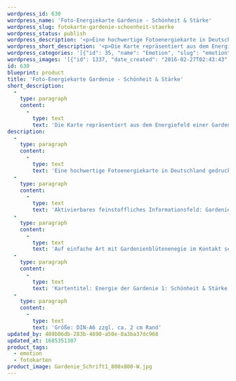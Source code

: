 ```yaml
---
wordpress_id: 630
wordpress_name: 'Foto-Energiekarte Gardenie - Schönheit & Stärke'
wordpress_slug: fotokarte-gardenie-schoenheit-staerke
wordpress_status: publish
wordpress_description: '<p>Eine hochwertige Fotoenergiekarte in Deutschland gedruckt und in Handarbeit laminiert.  Sie ist in Postkartengröße (DIN-A6) gut zu transportieren und kann auch auf den Körper aufgelegt werden.</p><p>Aktivierbares feinstoffliches Informationsfeld: Gardenienblüte - Schönheit - Stärke: Erkunden des Energiefelds einer Gardenienblüte. Hier insbesondere: Schönheit und Stärke.<br />Auf einfache Art mit Gardenienblütenenegie im Kontakt sein: In einem Moment der Ruhe atme ich bewusst ein und aus. Ich lasse alles für diesen Moment an Gedanken und Gefühlen gehen. Ich öffne mich für das, was die Blüte mir gibt.</p><p>Kartentitel: Energie der Gardenie 1: Schönheit &amp; Stärke</p><p>Größe: DIN-A6 zzgl. ca. 2 cm Rand<br />Andere Formate sind individuell für Sie innerhalb weniger Tage herstellbar. Bitte kontaktieren Sie uns hierfür unter <a href="mailto:info@elvedenverlag.de">info@elvedenverlag.de</a>.</p><p><a href="https://my.feenbaum.de/anwendung-energiebilder-foto-laminiert/">Anwendungshinweise</a>      <a href="https://my.feenbaum.de/produktinformationen-fotokarten/">Produktinformationen</a></p>'
wordpress_short_description: '<p>Die Karte repräsentiert aus dem Energiefeld einer Gardenienblüte: Schönheit und Stärke. Auf einfache Art mit Gardenienenergie in Kontakt sein<br /><em>Hinweis: Das Wasserzeichen „Elveden Verlag Energiebild“ wird nicht mit gedruckt</em></p>'
wordpress_categories: '[{"id": 35, "name": "Emotion", "slug": "emotion"}, {"id": 23, "name": "Fotokarten", "slug": "fotokarten"}]'
wordpress_images: '[{"id": 1337, "date_created": "2016-02-27T02:43:43", "date_created_gmt": "2016-02-27T00:43:43", "date_modified": "2016-02-27T02:43:43", "date_modified_gmt": "2016-02-27T00:43:43", "src": "https://my.feenbaum.de/wp-content/uploads/2016/02/Gardenie_Schrift1_800x800-W.jpg", "name": "Gardenie_Schrift1_800x800-W", "alt": ""}]'
id: 630
blueprint: product
title: 'Foto-Energiekarte Gardenie - Schönheit & Stärke'
short_description:
  -
    type: paragraph
    content:
      -
        type: text
        text: 'Die Karte repräsentiert aus dem Energiefeld einer Gardenienblüte: Schönheit und Stärke. Auf einfache Art mit Gardenienenergie in Kontakt sein'
description:
  -
    type: paragraph
    content:
      -
        type: text
        text: 'Eine hochwertige Fotoenergiekarte in Deutschland gedruckt und in Handarbeit laminiert.  Sie ist in Postkartengröße (DIN-A6) gut zu transportieren und kann auch auf den Körper aufgelegt werden.'
  -
    type: paragraph
    content:
      -
        type: text
        text: 'Aktivierbares feinstoffliches Informationsfeld: Gardenienblüte - Schönheit - Stärke: Erkunden des Energiefelds einer Gardenienblüte. Hier insbesondere: Schönheit und Stärke.'
  -
    type: paragraph
    content:
      -
        type: text
        text: 'Auf einfache Art mit Gardenienblütenenegie im Kontakt sein: In einem Moment der Ruhe atme ich bewusst ein und aus. Ich lasse alles für diesen Moment an Gedanken und Gefühlen gehen. Ich öffne mich für das, was die Blüte mir gibt.'
  -
    type: paragraph
    content:
      -
        type: text
        text: 'Kartentitel: Energie der Gardenie 1: Schönheit & Stärke'
  -
    type: paragraph
    content:
      -
        type: text
        text: 'Größe: DIN-A6 zzgl. ca. 2 cm Rand'
updated_by: 489b06db-283b-4690-a50e-8a3ba37dc968
updated_at: 1685351307
product_tags:
  - emotion
  - fotokarten
product_image: Gardenie_Schrift1_800x800-W.jpg
---
```

